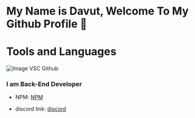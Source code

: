 # My Name is Davut, Welcome To My Github Profile 👋


# Tools and Languages
![Image](https://img.shields.io/badge/-NodeJS-61DAFB?logo=node&logoColor=green&style=flat) VSC Github


### I am Back-End Developer

- NPM: <a href="https://www.npmjs.com/~davutozgursukuti">NPM</a>

- discord link: <a href="https://discord.com/users/733309959349207091">discord</a>
